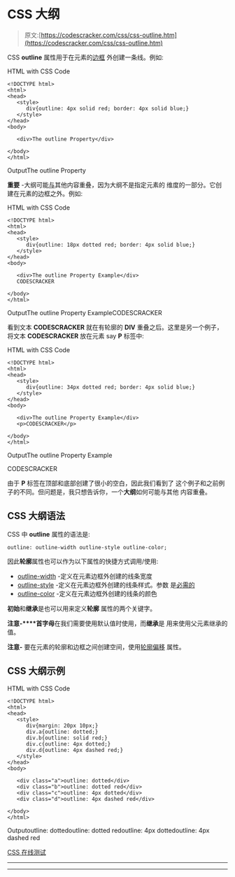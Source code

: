 # CSS 大纲

> 原文:[https://codescracker.com/css/css-outline.htm](https://codescracker.com/css/css-outline.htm)

CSS **outline** 属性用于在元素的[边框](/css/css-border.htm) 外创建一条线。例如:

HTML with CSS Code

```
<!DOCTYPE html>
<html>
<head>
   <style>
      div{outline: 4px solid red; border: 4px solid blue;}
   </style>
</head>
<body>

   <div>The outline Property</div>

</body>
</html>
```

OutputThe outline Property

**重要** -大纲可能<u>与</u>其他内容重叠，因为大纲不是指定元素的 维度的一部分。它创建在元素的边框之外。例如:

HTML with CSS Code

```
<!DOCTYPE html>
<html>
<head>
   <style>
      div{outline: 18px dotted red; border: 4px solid blue;}
   </style>
</head>
<body>

   <div>The outline Property Example</div>
   CODESCRACKER

</body>
</html>
```

OutputThe outline Property ExampleCODESCRACKER

看到文本 **CODESCRACKER** 就在有轮廓的 **DIV** 重叠之后。这里是另一个例子，将文本 **CODESCRACKER** 放在元素 say **P** 标签中:

HTML with CSS Code

```
<!DOCTYPE html>
<html>
<head>
   <style>
      div{outline: 34px dotted red; border: 4px solid blue;}
   </style>
</head>
<body>

   <div>The outline Property Example</div>
   <p>CODESCRACKER</p>

</body>
</html>
```

OutputThe outline Property Example

CODESCRACKER

由于 **P** 标签在顶部和底部创建了很小的空白，因此我们看到了 这个例子和之前例子的不同。但问题是，我只想告诉你，一个**大纲**如何可能与其他 内容重叠。

## CSS 大纲语法

CSS 中 **outline** 属性的语法是:

```
outline: outline-width outline-style outline-color;
```

因此**轮廓**属性也可以作为以下属性的快捷方式调用/使用:

*   [outline-width](/css/css-outline-width.htm) -定义在元素边框外创建的线条宽度
*   [outline-style](/css/css-outline-style.htm) -定义在元素边框外创建的线条样式。参数 是<u>必需的</u>
*   [outline-color](/css/css-outline-color.htm) -定义在元素边框外创建的线条的颜色

**初始**和**继承**是也可以用来定义**轮廓** 属性的两个关键字。

**注意-****首字母**在我们需要使用默认值时使用，而**继承**是 用来使用父元素继承的值。

**注意-** 要在元素的轮廓和边框之间创建空间，使用[轮廓偏移](/css/css-outline-offset.htm) 属性。

## CSS 大纲示例

HTML with CSS Code

```
<!DOCTYPE html>
<html>
<head>
   <style>
      div{margin: 20px 10px;}
      div.a{outline: dotted;}
      div.b{outline: solid red;}
      div.c{outline: 4px dotted;}
      div.d{outline: 4px dashed red;}
   </style>
</head>
<body>

   <div class="a">outline: dotted</div>
   <div class="b">outline: dotted red</div>
   <div class="c">outline: 4px dotted</div>
   <div class="d">outline: 4px dashed red</div>

</body>
</html>
```

Outputoutline: dottedoutline: dotted redoutline: 4px dottedoutline: 4px dashed red

[CSS 在线测试](/exam/showtest.php?subid=5)

* * *

* * *